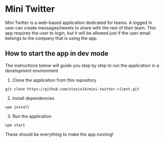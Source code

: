 # Mini Twitter

Mini Twitter is a web-based application dedicated for teams. A logged in user can create messages/tweets to share with the rest of their team.
This app requires the user to login, but it will be allowed just if the user email belongs to the company that is using the app.

## How to start the app in dev mode

The instructions below will guide you step by step to run the application in a development environment

1. Clone the application from this repository

```
git clone https://github.com/stavix14/mini-twitter-client.git
```

2. Install dependencies

```
npm install
```

3. Run the application

```
npm start
```

These should be everything to make the app running!
